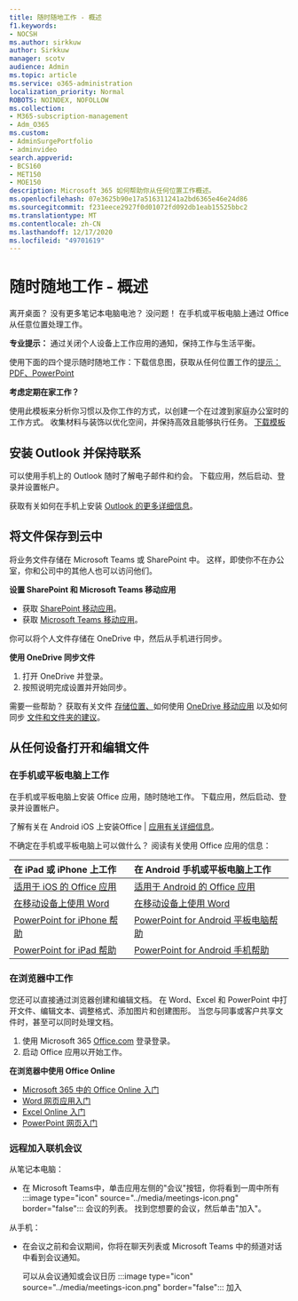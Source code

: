 ```yaml
---
title: 随时随地工作 - 概述
f1.keywords:
- NOCSH
ms.author: sirkkuw
author: Sirkkuw
manager: scotv
audience: Admin
ms.topic: article
ms.service: o365-administration
localization_priority: Normal
ROBOTS: NOINDEX, NOFOLLOW
ms.collection:
- M365-subscription-management
- Adm_O365
ms.custom:
- AdminSurgePortfolio
- adminvideo
search.appverid:
- BCS160
- MET150
- MOE150
description: Microsoft 365 如何帮助你从任何位置工作概述。
ms.openlocfilehash: 07e3625b90e17a516311241a2bd6365e46e24d86
ms.sourcegitcommit: f231eece2927f0d01072fd092db1eab15525bbc2
ms.translationtype: MT
ms.contentlocale: zh-CN
ms.lasthandoff: 12/17/2020
ms.locfileid: "49701619"
---
```

# <a name="work-from-anywhere---overview"></a>随时随地工作 - 概述

离开桌面？ 没有更多笔记本电脑电池？ 没问题！ 在手机或平板电脑上通过 Office 从任意位置处理工作。

**专业提示：** 通过关闭个人设备上工作应用的通知，保持工作与生活平衡。

使用下面的四个提示随时随地工作：下载信息图，获取从任何位置工作的[提示](https://go.microsoft.com/fwlink/?linkid=2079455)[：PDF、PowerPoint](https://go.microsoft.com/fwlink/?linkid=2079451)

**考虑定期在家工作？**

使用此模板来分析你习惯以及你工作的方式，以创建一个在过渡到家庭办公室时的工作方式。 收集材料与装饰以优化空间，并保持高效且能够执行任务。 [下载模板](https://templates.office.com/EN-US/work-from-home-checklist-TM77989015)

## <a name="install-outlook-and-keep-in-touch"></a>安装 Outlook 并保持联系

可以使用手机上的 Outlook 随时了解电子邮件和约会。 下载应用，然后启动、登录并设置帐户。

获取有关如何在手机上安装 [Outlook 的更多详细信息](https://support.microsoft.com/office/647909af-560f-4977-ae45-3b45ad9e8236)。

## <a name="save-your-files-to-the-cloud"></a>将文件保存到云中

将业务文件存储在 Microsoft Teams 或 SharePoint 中。 这样，即使你不在办公室，你和公司中的其他人也可以访问他们。

**设置 SharePoint 和 Microsoft Teams 移动应用**

- 获取 [SharePoint 移动应用](https://support.microsoft.com/office/539608ac-4725-455e-aea0-9ca1f769849f)。
- 获取 [Microsoft Teams 移动应用](https://support.microsoft.com/office/set-up-your-teams-mobile-apps-1ba8dce3-1122-47f4-8db6-00a4f93117e8)。

你可以将个人文件存储在 OneDrive 中，然后从手机进行同步。

**使用 OneDrive 同步文件**

1. 打开 OneDrive 并登录。
1. 按照说明完成设置并开始同步。

需要一些帮助？ 获取有关文件 [存储位置、](https://support.microsoft.com/office/c7c20284-bc94-47f4-9728-d28e9daf0790)如何使用 [OneDrive 移动应用](https://support.microsoft.com/office/448d4051-3a43-4d2e-b1d8-de0aa03c069e) 以及如何同步 [文件和文件夹的建议](https://support.microsoft.com/office/d9262485-9bf8-4ceb-bac2-e83f68cb6a97)。

## <a name="open-and-edit-your-files-from-any-device"></a>从任何设备打开和编辑文件

### <a name="work-on-your-phone-or-tablet"></a>在手机或平板电脑上工作

在手机或平板电脑上安装 Office 应用，随时随地工作。 下载应用，然后启动、登录并设置帐户。

了解有关在 Android iOS 上安装[](https://support.microsoft.com/office/647909af-560f-4977-ae45-3b45ad9e8236)Office  |  [应用有关详细信息](https://support.microsoft.com/office/d1ad9f23-0fa3-4cf1-bf26-ff35336fd343)。

不确定在手机或平板电脑上可以做什么？ 阅读有关使用 Office 应用的信息：

| 在 iPad 或 iPhone 上工作| 在 Android 手机或平板电脑上工作| 
| :------------------- | :------------------- |
| [适用于 iOS 的 Office 应用](https://support.microsoft.com/office/microsoft-office-app-for-ios-c8880c05-883a-46b6-ad32-9bffa31228d0)  | [适用于 Android 的 Office 应用](https://support.microsoft.com/en-us/office/microsoft-office-app-for-android-0383d031-a1c6-46c9-b734-53cd1d22765b)| 
| [在移动设备上使用 Word](https://support.microsoft.com/office/93446a8c-3809-4227-902c-11f11ebe8c2a)|[在移动设备上使用 Word](https://support.microsoft.com/office/93446a8c-3809-4227-902c-11f11ebe8c2a)| 
| [PowerPoint for iPhone 帮助](https://support.microsoft.com/office/powerpoint-for-iphone-help-754fcb37-783b-4e8a-afca-edb900221b8b)|[PowerPoint for Android 平板电脑帮助](https://support.microsoft.com/office/2ada1d22-3784-4943-bc47-9d1ede42875c)| 
| [PowerPoint for iPad 帮助](https://support.microsoft.com/office/powerpoint-for-ipad-help-b75ce3bb-03e3-46df-a792-647573fef84a)|[PowerPoint for Android 手机帮助](https://support.microsoft.com/office/f6714e00-0ee2-48d1-bd3d-e1997565861f)| 

### <a name="work-in-a-browser"></a>在浏览器中工作

您还可以直接通过浏览器创建和编辑文档。 在 Word、Excel 和 PowerPoint 中打开文件、编辑文本、调整格式、添加图片和创建图形。 当您与同事或客户共享文件时，甚至可以同时处理文档。 [](https://support.microsoft.com/office/6725104a-6df7-4778-99c4-c06217dffecc)

1. 使用 Microsoft 365 [Office.com](https://office.com) 登录登录。
1. 启动 Office 应用以开始工作。

**在浏览器中使用 Office Online**

- [Microsoft 365 中的 Office Online 入门](https://support.microsoft.com/office/5622c7c9-721d-4b3d-8cb9-a7276c2470e5)
- [Word 网页应用入门](https://support.microsoft.com/office/b406a6f9-341e-45f2-b9ac-ed85b6f7b8f6)
- [Excel Online 入门](https://support.microsoft.com/office/63b50461-38c4-4c93-a17e-36998be0e3d0)
- [PowerPoint 网页入门](https://support.microsoft.com/office/21360025-7eef-4173-9d7c-08281d55f64a)

### <a name="join-online-meetings-remotely"></a>远程加入联机会议

从笔记本电脑：

- 在 Microsoft Teams中，单击应用左侧的"会议"按钮，你将看到一周中所有 :::image type="icon" source="../media/meetings-icon.png" border="false"::: 会议的列表。 找到您想要的会议，然后单击"加入"。

从手机：

- 在会议之前和会议期间，你将在聊天列表或 Microsoft Teams 中的频道对话中看到会议通知。

    可以从会议通知或会议日历 :::image type="icon" source="../media/meetings-icon.png" border="false"::: 加入
